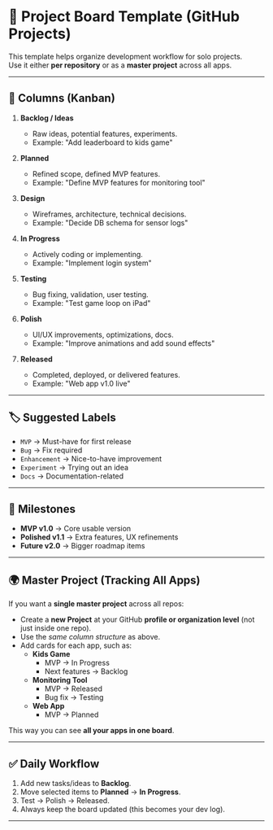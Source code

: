 # 🚀 Project Board Template (GitHub Projects)

This template helps organize development workflow for solo projects.  
Use it either **per repository** or as a **master project** across all apps.

---

## 📌 Columns (Kanban)

1. **Backlog / Ideas**
   - Raw ideas, potential features, experiments.
   - Example: "Add leaderboard to kids game"

2. **Planned**
   - Refined scope, defined MVP features.
   - Example: "Define MVP features for monitoring tool"

3. **Design**
   - Wireframes, architecture, technical decisions.
   - Example: "Decide DB schema for sensor logs"

4. **In Progress**
   - Actively coding or implementing.
   - Example: "Implement login system"

5. **Testing**
   - Bug fixing, validation, user testing.
   - Example: "Test game loop on iPad"

6. **Polish**
   - UI/UX improvements, optimizations, docs.
   - Example: "Improve animations and add sound effects"

7. **Released**
   - Completed, deployed, or delivered features.
   - Example: "Web app v1.0 live"

---

## 🏷️ Suggested Labels

- `MVP` → Must-have for first release  
- `Bug` → Fix required  
- `Enhancement` → Nice-to-have improvement  
- `Experiment` → Trying out an idea  
- `Docs` → Documentation-related  

---

## 🎯 Milestones

- **MVP v1.0** → Core usable version  
- **Polished v1.1** → Extra features, UX refinements  
- **Future v2.0** → Bigger roadmap items  

---

## 🌍 Master Project (Tracking All Apps)

If you want a **single master project** across all repos:
- Create a **new Project** at your GitHub **profile or organization level** (not just inside one repo).
- Use the *same column structure* as above.
- Add cards for each app, such as:
  - **Kids Game**
    - MVP → In Progress
    - Next features → Backlog
  - **Monitoring Tool**
    - MVP → Released
    - Bug fix → Testing
  - **Web App**
    - MVP → Planned

This way you can see **all your apps in one board**.

---

## ✅ Daily Workflow

1. Add new tasks/ideas to **Backlog**.  
2. Move selected items to **Planned** → **In Progress**.  
3. Test → Polish → Released.  
4. Always keep the board updated (this becomes your dev log).  

---
